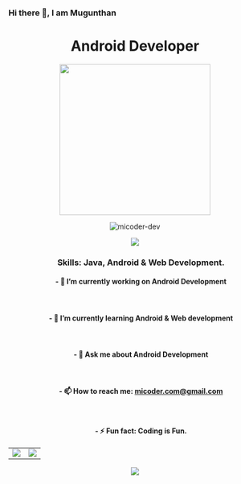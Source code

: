 ### Hi there 👋, I am Mugunthan
<h1 align="center"> Android Developer </h1>
<p align="center"> <img src="https://micoder-dev.github.io/files/a3.gif" height="300"/> </p>

<p align="center"> <img src="https://komarev.com/ghpvc/?username=micoder-dev&label=Profile%20views&color=0e75b6&style=flat" alt="micoder-dev"/> </p>

<table>
  <tr>
      <p align="center"> <img src="https://github-profile-trophy.vercel.app/?username=Micoder-dev&row=1&column=7"/> </p>
  </tr>
      <ul>
        <h3 align="center"> Skills: Java, Android & Web Development. </h3>
        <h4 align="center">  - 🔭 I’m currently working on Android Development </h4> </br>
        <h4 align="center">  - 🌱 I’m currently learning Android & Web development </h4> </br>
        <h4 align="center">  - 💬 Ask me about Android Development </h4> </br>
        <h4 align="center">  - 📫 How to reach me: <a href="mailto:micoder.com@gmail.com">micoder.com@gmail.com</a> </h4> </br>
        <h4 align="center"> - ⚡ Fun fact: Coding is Fun. </h4>
      </ul>
  </tr>
  
  <tr>
    <td>
        <img src="https://github-readme-stats.vercel.app/api?username=Micoder-dev&show_icons=true&count_private=true"/>
    </td>  
    <td>
        <img src="https://github-readme-streak-stats.herokuapp.com/?user=Micoder-dev"/>
    </td>
  </tr>
 </table>

<p align="center"> <img src="https://activity-graph.herokuapp.com/graph?username=Micoder-dev"/> </p>
